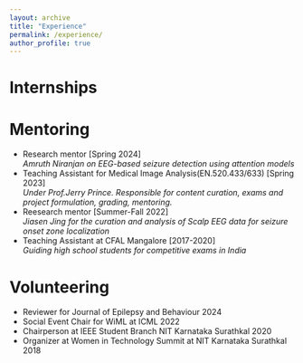 ```yaml
---
layout: archive
title: "Experience"
permalink: /experience/
author_profile: true
---
```



Internships
===








Mentoring
===
- Research mentor [Spring 2024] <br>
<em> Amruth Niranjan on EEG-based seizure detection using attention models </em>
- Teaching Assistant for Medical Image Analysis(EN.520.433/633) [Spring 2023]<br>
<em> Under Prof.Jerry Prince. Responsible for content curation, exams and project formulation, grading, mentoring.</em>
- Reesearch mentor [Summer-Fall 2022]<br>
<em> Jiasen Jing for the curation and analysis of Scalp EEG data for seizure onset zone localization</em>
- Teaching Assistant at CFAL Mangalore [2017-2020]<br>
<em> Guiding high school students for competitive exams in India</em>


Volunteering
===
- Reviewer for Journal of Epilepsy and Behaviour 2024
- Social Event Chair for WiML at ICML 2022
- Chairperson at IEEE Student Branch NIT Karnataka Surathkal 2020
- Organizer at Women in Technology Summit at NIT Karnataka Surathkal  2018
